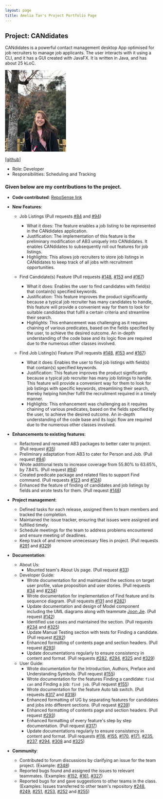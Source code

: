 ```yaml
---
layout: page
title: Amelia Tan's Project Portfolio Page
---
```


## Project: CANdidates

CANdidates is a powerful contact management desktop App optimised for job recruiters to manage job applicants.
The user interacts with it using a CLI, and it has a GUI created with JavaFX. It is written in Java, and has about 25 kLoC.

<img src="/docs/images/ameliatjy.png" width="200px">

[[github](http://github.com/ameliatjy)]

* Role: Developer
* Responsibilities: Scheduling and Tracking

### Given below are my contributions to the project.

* **Code contributed**: [RepoSense link](https://nus-cs2103-ay2021s1.github.io/tp-dashboard/#search=ameliatjy&sort=groupTitle&sortWithin=title&since=2020-08-14&timeframe=commit&mergegroup=&groupSelect=groupByAuthors&breakdown=false&tabOpen=false)

* **New Features**:
  * Job Listings (Pull requests [\#84](https://github.com/AY2021S1-CS2103T-T17-3/tp/pull/84) and [\#94](https://github.com/AY2021S1-CS2103T-T17-3/tp/pull/94))
    * What it does: The feature enables a job listing to be represented in the CANdidates application.
    * Justification: The implementation of this feature is the preliminary modification of AB3 uniquely into CANdidates. It enables CANdidates to subsequently roll out features for job listings.
    * Highlights: This allows job recruiters to store job listings in CANdidates to keep track of all jobs with recruitment opportunities.

  * Find Candidate(s) Feature (Pull requests [\#148](https://github.com/AY2021S1-CS2103T-T17-3/tp/pull/148), [\#153](https://github.com/AY2021S1-CS2103T-T17-3/tp/pull/153) and [\#167](https://github.com/AY2021S1-CS2103T-T17-3/tp/pull/167))
    * What it does: Enables the user to find candidates with field(s) that contain(s) specified keywords.
    * Justification: This feature improves the product significantly because a typical job recruiter has many candidates to handle, this feature will provide a convenient way for them to look for suitable candidates that fulfil a certain criteria and streamline their search.
    * Highlights: This enhancement was challenging as it requires chaining of various predicates, based on the fields specified by the user, to achieve the desired outcome. An in-depth understanding of the code base and its logic flow are required due to the numerous other classes involved.

  * Find Job Listing(s) Feature (Pull requests [\#148](https://github.com/AY2021S1-CS2103T-T17-3/tp/pull/148), [\#153](https://github.com/AY2021S1-CS2103T-T17-3/tp/pull/153) and [\#167](https://github.com/AY2021S1-CS2103T-T17-3/tp/pull/167))
    * What it does: Enables the user to find job listings with field(s) that contain(s) specified keywords.
    * Justification: This feature improves the product significantly because a typical job recruiter has many job listings to handle. This feature will provide a convenient way for them to look for job listings with specific keywords, streamlining their search, thereby helping him/her fulfil the recruitment required in a timely manner.
    * Highlights: This enhancement was challenging as it requires chaining of various predicates, based on the fields specified by the user, to achieve the desired outcome. An in-depth understanding of the code base and its logic flow are required due to the numerous other classes involved.

* **Enhancements to existing features**:
  * Refactored and renamed AB3 packages to better cater to project. (Pull request
  [\#35](https://github.com/AY2021S1-CS2103T-T17-3/tp/pull/35))
  * Preliminary adaptation from AB3 to cater for Person and Job. (Pull request
  [\#84](https://github.com/AY2021S1-CS2103T-T17-3/tp/pull/84))
  * Wrote additional tests to increase coverage from 55.80% to 63.65%, by 7.84%. (Pull request
  [\#94](https://github.com/AY2021S1-CS2103T-T17-3/tp/pull/94))
  * Created predicate package and related files to support Find command. (Pull requests
  [\#123](https://github.com/AY2021S1-CS2103T-T17-3/tp/pull/123) and
  [\#124](https://github.com/AY2021S1-CS2103T-T17-3/tp/pull/124))
  * Enhanced the feature of finding of candidates and job listings by fields and wrote tests for them. (Pull request
  [\#148](https://github.com/AY2021S1-CS2103T-T17-3/tp/pull/148))

* **Project management**:
  * Defined tasks for each release, assigned them to team members and tracked the completion.
  * Maintained the issue tracker, ensuring that issues were assigned and fulfilled timely.
  * Schedule meetings for the team to address problems encountered and ensure meeting of deadlines.
  * Keep track of and remove unnecessary files in project. (Pull requests
  [\#291](https://github.com/AY2021S1-CS2103T-T17-3/tp/pull/291) and
  [\#329](https://github.com/AY2021S1-CS2103T-T17-3/tp/pull/329))

* **Documentation**:
  * About Us:
    * Mounted team's About Us page. (Pull request [\#33](https://github.com/AY2021S1-CS2103T-T17-3/tp/pull/33))
  * Developer Guide:
    * Wrote documentation for and maintained the sections on target user profile, value proposition and user stories. (Pull requests
    [\#34](https://github.com/AY2021S1-CS2103T-T17-3/tp/pull/34) and
    [\#234](https://github.com/AY2021S1-CS2103T-T17-3/tp/pull/234))
    * Wrote documentation for implementation of Find feature and its sequence diagram. (Pull requests
    [\#131](https://github.com/AY2021S1-CS2103T-T17-3/tp/pull/131) and
    [\#282](https://github.com/AY2021S1-CS2103T-T17-3/tp/pull/282))
    * Update documentation and design of Model component including the UML diagrams along with teammate [Joon Jie](https://ay2021s1-cs2103t-t17-3.github.io/tp/team/breadpeanutbutter.html). (Pull request
    [\#142](https://github.com/AY2021S1-CS2103T-T17-3/tp/pull/142))
    * Identified use cases and maintained the section. (Pull requests
    [\#234](https://github.com/AY2021S1-CS2103T-T17-3/tp/pull/234) and
    [\#325](https://github.com/AY2021S1-CS2103T-T17-3/tp/pull/325))
    * Update Manual Testing section with tests for Finding a candidate. (Pull request
    [\#282](https://github.com/AY2021S1-CS2103T-T17-3/tp/pull/282))
    * Enhanced formatting of contents page and section headers. (Pull request
    [\#293](https://github.com/AY2021S1-CS2103T-T17-3/tp/pull/293))
    * Update documentations regularly to ensure consistency in content and format. (Pull requests
    [\#282](https://github.com/AY2021S1-CS2103T-T17-3/tp/pull/282),
    [\#294](https://github.com/AY2021S1-CS2103T-T17-3/tp/pull/294),
    [\#325](https://github.com/AY2021S1-CS2103T-T17-3/tp/pull/325) and
    [\#329](https://github.com/AY2021S1-CS2103T-T17-3/tp/pull/329))
  * User Guide:
    * Wrote documentation for the Introduction, Authors, Preface and Understanding Symbols. (Pull request
    [\#155](https://github.com/AY2021S1-CS2103T-T17-3/tp/pull/155))
    * Wrote documentation for the features Finding a candidate: `find can` and Finding a job: `find job`. (Pull request
    [\#155](https://github.com/AY2021S1-CS2103T-T17-3/tp/pull/155))
    * Wrote documentation for the feature Auto tab switch. (Pull requests
    [\#317](https://github.com/AY2021S1-CS2103T-T17-3/tp/pull/317) and
    [\#318](https://github.com/AY2021S1-CS2103T-T17-3/tp/pull/318))
    * Enhanced formatting of UG by separating features for candidates and jobs into different sections. (Pull request
    [\#239](https://github.com/AY2021S1-CS2103T-T17-3/tp/pull/239))
    * Enhanced formatting of contents page and section headers. (Pull request
    [\#293](https://github.com/AY2021S1-CS2103T-T17-3/tp/pull/293))
    * Enhanced formatting of every feature's step by step documentation. (Pull request
    [\#317](https://github.com/AY2021S1-CS2103T-T17-3/tp/pull/317))
    * Update documentations regularly to ensure consistency in content and format. (Pull requests
    [\#116](https://github.com/AY2021S1-CS2103T-T17-3/tp/pull/116),
    [\#155](https://github.com/AY2021S1-CS2103T-T17-3/tp/pull/155),
    [\#170](https://github.com/AY2021S1-CS2103T-T17-3/tp/pull/170),
    [\#171](https://github.com/AY2021S1-CS2103T-T17-3/tp/pull/171),
    [\#235](https://github.com/AY2021S1-CS2103T-T17-3/tp/pull/235),
    [\#237](https://github.com/AY2021S1-CS2103T-T17-3/tp/pull/237),
    [\#294](https://github.com/AY2021S1-CS2103T-T17-3/tp/pull/294),
    [\#308](https://github.com/AY2021S1-CS2103T-T17-3/tp/pull/308) and
    [\#325](https://github.com/AY2021S1-CS2103T-T17-3/tp/pull/325))

* **Community**:
  * Contributed to forum discussions by clarifying an issue for the team project. (Example:
  [\#348](https://github.com/nus-cs2103-AY2021S1/forum/issues/348))
  * Reported bugs found and assigned the issues to relevant teammates. (Examples:
  [\#152](https://github.com/AY2021S1-CS2103T-T17-3/tp/issues/152),
  [\#161](https://github.com/AY2021S1-CS2103T-T17-3/tp/issues/161),
  [\#327](https://github.com/AY2021S1-CS2103T-T17-3/tp/issues/327))
  * Reported bugs for and gave suggestions to other teams in the class. (Examples: Issues transferred to other team's repository
  [\#248](https://github.com/AY2021S1-CS2103T-W15-4/tp/issues/248),
  [\#249](https://github.com/AY2021S1-CS2103T-W15-4/tp/issues/249),
  [\#251](https://github.com/AY2021S1-CS2103T-W15-4/tp/issues/251),
  [\#253](https://github.com/AY2021S1-CS2103T-W15-4/tp/issues/253),
  [\#252](https://github.com/AY2021S1-CS2103T-W15-4/tp/issues/252) and
  [\#255](https://github.com/AY2021S1-CS2103T-W15-4/tp/issues/255))
